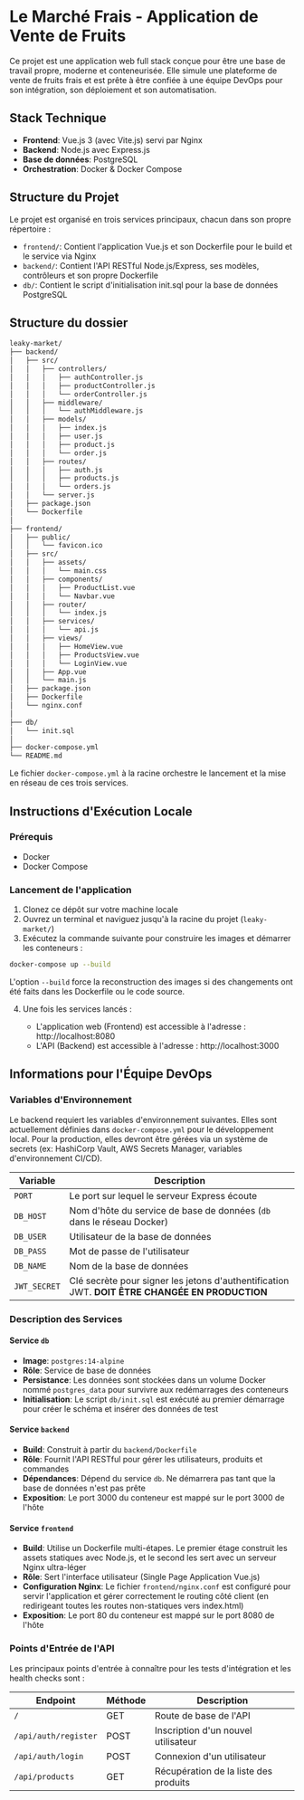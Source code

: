 # Le Marché Frais - Application de Vente de Fruits

Ce projet est une application web full stack conçue pour être une base de travail propre, moderne et conteneurisée. Elle simule une plateforme de vente de fruits frais et est prête à être confiée à une équipe DevOps pour son intégration, son déploiement et son automatisation.

## Stack Technique

- **Frontend**: Vue.js 3 (avec Vite.js) servi par Nginx
- **Backend**: Node.js avec Express.js
- **Base de données**: PostgreSQL
- **Orchestration**: Docker & Docker Compose

## Structure du Projet

Le projet est organisé en trois services principaux, chacun dans son propre répertoire :

- `frontend/`: Contient l'application Vue.js et son Dockerfile pour le build et le service via Nginx
- `backend/`: Contient l'API RESTful Node.js/Express, ses modèles, contrôleurs et son propre Dockerfile
- `db/`: Contient le script d'initialisation init.sql pour la base de données PostgreSQL

## Structure du dossier

``` markdown
leaky-market/
├── backend/
│   ├── src/
│   │   ├── controllers/
│   │   │   ├── authController.js
│   │   │   ├── productController.js
│   │   │   └── orderController.js
│   │   ├── middleware/
│   │   │   └── authMiddleware.js
│   │   ├── models/
│   │   │   ├── index.js
│   │   │   ├── user.js
│   │   │   ├── product.js
│   │   │   └── order.js
│   │   ├── routes/
│   │   │   ├── auth.js
│   │   │   ├── products.js
│   │   │   └── orders.js
│   │   └── server.js
│   ├── package.json
│   └── Dockerfile
│
├── frontend/
│   ├── public/
│   │   └── favicon.ico
│   ├── src/
│   │   ├── assets/
│   │   │   └── main.css
│   │   ├── components/
│   │   │   ├── ProductList.vue
│   │   │   └── Navbar.vue
│   │   ├── router/
│   │   │   └── index.js
│   │   ├── services/
│   │   │   └── api.js
│   │   ├── views/
│   │   │   ├── HomeView.vue
│   │   │   ├── ProductsView.vue
│   │   │   └── LoginView.vue
│   │   ├── App.vue
│   │   └── main.js
│   ├── package.json
│   ├── Dockerfile
│   └── nginx.conf
│
├── db/
│   └── init.sql
│
├── docker-compose.yml
└── README.md


```

Le fichier `docker-compose.yml` à la racine orchestre le lancement et la mise en réseau de ces trois services.

## Instructions d'Exécution Locale

### Prérequis

- Docker
- Docker Compose

### Lancement de l'application

1. Clonez ce dépôt sur votre machine locale
2. Ouvrez un terminal et naviguez jusqu'à la racine du projet (`leaky-market/`)
3. Exécutez la commande suivante pour construire les images et démarrer les conteneurs :

```bash
docker-compose up --build
```

L'option `--build` force la reconstruction des images si des changements ont été faits dans les Dockerfile ou le code source.

4. Une fois les services lancés :

   - L'application web (Frontend) est accessible à l'adresse : http://localhost:8080
   - L'API (Backend) est accessible à l'adresse : http://localhost:3000

## Informations pour l'Équipe DevOps

### Variables d'Environnement

Le backend requiert les variables d'environnement suivantes. Elles sont actuellement définies dans `docker-compose.yml` pour le développement local. Pour la production, elles devront être gérées via un système de secrets (ex: HashiCorp Vault, AWS Secrets Manager, variables d'environnement CI/CD).

| Variable    | Description |
|-------------|-------------|
| `PORT` | Le port sur lequel le serveur Express écoute |
| `DB_HOST` | Nom d'hôte du service de base de données (`db` dans le réseau Docker) |
| `DB_USER` | Utilisateur de la base de données |
| `DB_PASS` | Mot de passe de l'utilisateur |
| `DB_NAME` | Nom de la base de données |
| `JWT_SECRET` | Clé secrète pour signer les jetons d'authentification JWT. **DOIT ÊTRE CHANGÉE EN PRODUCTION** |

### Description des Services

#### Service `db`

- **Image**: `postgres:14-alpine`
- **Rôle**: Service de base de données
- **Persistance**: Les données sont stockées dans un volume Docker nommé `postgres_data` pour survivre aux redémarrages des conteneurs
- **Initialisation**: Le script `db/init.sql` est exécuté au premier démarrage pour créer le schéma et insérer des données de test

#### Service `backend`

- **Build**: Construit à partir du `backend/Dockerfile`
- **Rôle**: Fournit l'API RESTful pour gérer les utilisateurs, produits et commandes
- **Dépendances**: Dépend du service `db`. Ne démarrera pas tant que la base de données n'est pas prête
- **Exposition**: Le port 3000 du conteneur est mappé sur le port 3000 de l'hôte

#### Service `frontend`

- **Build**: Utilise un Dockerfile multi-étapes. Le premier étage construit les assets statiques avec Node.js, et le second les sert avec un serveur Nginx ultra-léger
- **Rôle**: Sert l'interface utilisateur (Single Page Application Vue.js)
- **Configuration Nginx**: Le fichier `frontend/nginx.conf` est configuré pour servir l'application et gérer correctement le routing côté client (en redirigeant toutes les routes non-statiques vers index.html)
- **Exposition**: Le port 80 du conteneur est mappé sur le port 8080 de l'hôte

### Points d'Entrée de l'API

Les principaux points d'entrée à connaître pour les tests d'intégration et les health checks sont :

| Endpoint | Méthode | Description |
|----------|---------|-------------|
| `/` | GET | Route de base de l'API |
| `/api/auth/register` | POST | Inscription d'un nouvel utilisateur |
| `/api/auth/login` | POST | Connexion d'un utilisateur |
| `/api/products` | GET | Récupération de la liste des produits |